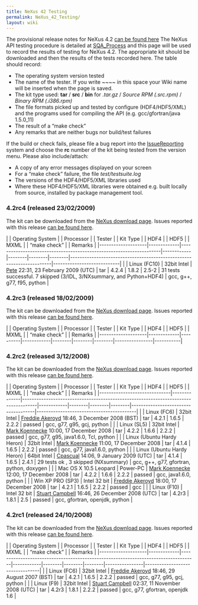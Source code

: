 ```yaml
---
title: NeXus 42 Testing
permalink: NeXus_42_Testing/
layout: wiki
---
```


The provisional release notes for NeXus 4.2 [can be found
here](Nexus_42_Release_Notes "wikilink") The NeXus API testing procedure
is detailed at [SQA\_Process](SQA_Process "wikilink") and this page will
be used to record the results of testing for NeXus 4.2. The appropriate
kit should be downloaded and then the results of the tests recorded
here. The table should record:

-   The operating system version tested
-   The name of the tester. If you write ~~~~ in this space your Wiki
    name will be inserted when the page is saved.
-   The kit type used: **tar** / **src** / **bin** for *.tar.gz* /
    *Source RPM (.src.rpm)* / *Binary RPM (.i386.rpm)*
-   The file formats picked up and tested by configure (HDF4/HDF5/XML)
    and the programs used for compiling the API (e.g. gcc/gfortran/java
    1.5.0\_11)
-   The result of a “make check”
-   Any remarks that are neither bugs nor build/test failures

If the build or check fails, please file a bug report into the
[IssueReporting](IssueReporting "wikilink") system and choose the **rc**
number of the kit being tested from the version menu. Please also
include/attach:

-   A copy of any error messages displayed on your screen
-   For a “make check” failure, the file *test/testsuite.log*
-   The versions of the HDF4/HDF5/XML libraries used
-   Where these HDF4/HDF5/XML libraries were obtained e.g. built locally
    from source, installed by <whatever> package management tool.

### 4.2rc4 (released 23/02/2009)

The kit can be downloaded from the [NeXus download
page](http://download.nexusformat.org/kits/nx42testing.shtml). Issues
reported with this release [can be found
here](http://trac.nexusformat.org/code/query?status=new&status=assigned&status=reopened&status=closed&version=4.2rc3&order=priority).

| | Operating System | | Processor | | Tester                                                            | | Kit Type | | HDF4 | | HDF5 | | MXML | | “make check”                                                       | | Remarks                  |
|--------------------|-------------|---------------------------------------------------------------------|------------|--------|--------|--------|----------------------------------------------------------------------|----------------------------|
| | Linux (FC10)     | 32bit Intel | [Pete](User%3APete_Jemian "wikilink") 22:31, 23 February 2009 (UTC) | tar        | 4.2.4  | 1.8.2  | 2.5-2  | 31 tests successful. 7 skipped (3/IDL, 3/NXsummary, and Python+HDF4) | gcc, g++, g77, f95, python |

### 4.2rc3 (released 18/02/2009)

The kit can be downloaded from the [NeXus download
page](http://download.nexusformat.org/kits/nx42testing.shtml). Issues
reported with this release [can be found
here](http://trac.nexusformat.org/code/query?status=new&status=assigned&status=reopened&status=closed&version=4.2rc4&order=priority).

| | Operating System | | Processor | | Tester | | Kit Type | | HDF4 | | HDF5 | | MXML | | “make check” | | Remarks |
|--------------------|-------------|----------|------------|--------|--------|--------|----------------|-----------|

### 4.2rc2 (released 3/12/2008)

The kit can be downloaded from the [NeXus download
page](http://download.nexusformat.org/kits/nx42testing.shtml). Issues
reported with this release [can be found
here](http://trac.nexusformat.org/code/query?status=new&status=assigned&status=reopened&status=closed&version=4.2rc2&order=priority).

| | Operating System           | | Processor  | | Tester                                                                           | | Kit Type | | HDF4 | | HDF5 | | MXML | | “make check”                      | | Remarks                                |
|------------------------------|--------------|------------------------------------------------------------------------------------|------------|--------|--------|--------|-------------------------------------|------------------------------------------|
| | Linux (FC6)                | 32bit Intel  | [Freddie Akeroyd](User%3AFreddie_Akeroyd "wikilink") 18:46, 3 December 2008 (BST)  | tar        | 4.2.1  | 1.6.5  | 2.2.2  | passed                              | gcc, g77, g95, gcj, python               |
| | Linux (SL5)                | 32bit Intel  | [Mark Koennecke](User%3AMark_Koennecke "wikilink") 10:00, 17 December 2008         | tar        | 4.2.2  | 1.6.6  | 2.2.2  | passed                              | gcc, g77, g95, java1.6.0, Tcl, python    |
| | Linux (Ubuntu Hardy Heron) | 32bit Intel  | [Mark Koennecke](User%3AMark_Koennecke "wikilink") 11:00, 17 December 2008         | tar        | 4.1.4  | 1.6.5  | 2.2.2  | passed                              | gcc, g77, java1.6.0, python              |
| | Linux (Ubuntu Hardy Heron) | 64bit Intel  | [Cpascual](User%3ACpascual "wikilink") 14:06, 9 January 2009 (UTC)                 | tar        | 4.1.4  | 1.6.5  | 2.4.1  | 29 tests ok , 3 skipped (NXsummary) | gcc, g++, g77, gfortran, python, doxygen |
| | Mac OS X 10.5 Leopard      | Power-PC     | [Mark Koennecke](User%3AMark_Koennecke "wikilink") 12:00, 17 December 2008         | tar        | 4.2.2  | 1.6.6  | 2.2.2  | passed                              | gcc, java1.6.0, python                   |
| | Win XP PRO (SP3)           | Intel 32 bit | [Freddie Akeroyd](User%3AFreddie_Akeroyd "wikilink") 18:00, 17 December 2008       | tar        | 4.2.1  | 1.6.5  | 2.2.2  | passed                              | gcc                                      |
| | Linux (F10)                | Intel 32 bit | [Stuart Campbell](User%3AStuart_Campbell "wikilink") 16:46, 26 December 2008 (UTC) | tar        | 4.2r3  | 1.8.1  | 2.5    | passed                              | gcc, gfortran, openjdk, python           |

### 4.2rc1 (released 24/10/2008)

The kit can be downloaded from the [NeXus download
page](http://download.nexusformat.org/kits/nx42testing.shtml). Issues
reported with this release [can be found
here](http://trac.nexusformat.org/code/query?status=new&status=assigned&status=reopened&status=closed&version=4.2rc1&order=priority).

| | Operating System | | Processor | | Tester                                                                           | | Kit Type | | HDF4 | | HDF5 | | MXML | | “make check” | | Remarks                       |
|--------------------|-------------|------------------------------------------------------------------------------------|------------|--------|--------|--------|----------------|---------------------------------|
| | Linux (FC6)      | 32bit Intel | [Freddie Akeroyd](User%3AFreddie_Akeroyd "wikilink") 18:46, 29 August 2007 (BST)   | tar        | 4.2.1  | 1.6.5  | 2.2.2  | passed         | gcc, g77, g95, gcj, python      |
| | Linux (F9)       | 32bit Intel | [Stuart Campbell](User%3AStuart_Campbell "wikilink") 02:37, 11 November 2008 (UTC) | tar        | 4.2r3  | 1.8.1  | 2.2.2  | passed         | gcc, g77, gfortran, openjdk 1.6 |


